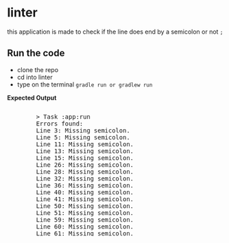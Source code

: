 # linter

this application is made to check if the line does end by a semicolon or not `;`

## Run the code

- clone the repo
- cd into linter
- type on the terminal `gradle run or gradlew run`

**Expected Output**
<div style="height: 300px; overflow-y: scroll;">
    <pre>
        > Task :app:run
        Errors found:
        Line 3: Missing semicolon.
        Line 5: Missing semicolon.
        Line 11: Missing semicolon.
        Line 13: Missing semicolon.
        Line 15: Missing semicolon.
        Line 26: Missing semicolon.
        Line 28: Missing semicolon.
        Line 32: Missing semicolon.
        Line 36: Missing semicolon.
        Line 40: Missing semicolon.
        Line 41: Missing semicolon.
        Line 50: Missing semicolon.
        Line 51: Missing semicolon.
        Line 59: Missing semicolon.
        Line 60: Missing semicolon.
        Line 61: Missing semicolon.
        Line 62: Missing semicolon.
        Line 64: Missing semicolon.
        Line 70: Missing semicolon.
        Line 71: Missing semicolon.
        Line 72: Missing semicolon.
        Line 73: Missing semicolon.
        Line 74: Missing semicolon.
        Line 76: Missing semicolon.
        Line 77: Missing semicolon.
        Line 78: Missing semicolon.
        Line 79: Missing semicolon.
        Line 80: Missing semicolon.
        Line 82: Missing semicolon.
        Line 83: Missing semicolon.
        Line 84: Missing semicolon.
        Line 85: Missing semicolon.
        Line 86: Missing semicolon.
        Line 88: Missing semicolon.
        Line 89: Missing semicolon.
        Line 90: Missing semicolon.
        Line 91: Missing semicolon.
        Line 92: Missing semicolon.
        Line 94: Missing semicolon.
        Line 95: Missing semicolon.
        Line 96: Missing semicolon.
        Line 97: Missing semicolon.
        Line 98: Missing semicolon.
        Line 99: Missing semicolon.
        Line 100: Missing semicolon.
        Line 101: Missing semicolon.
    </pre>
</div>

